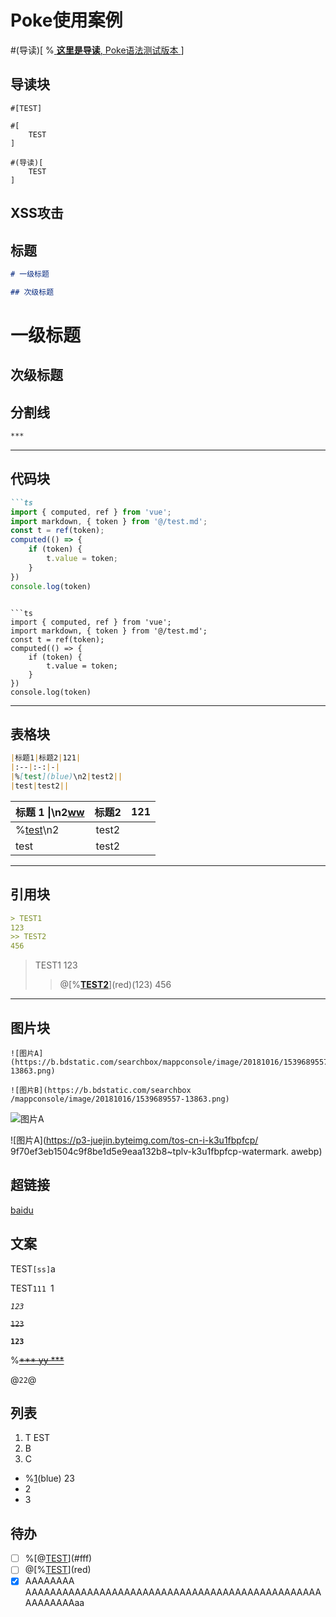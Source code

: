 # Poke使用案例

#(导读)[
    %[
        **这里是导读**, Poke语法测试版本
    ](lightblue)
]

## 导读块

```poke
#[TEST]

#[
    TEST
]

#(导读)[
    TEST  
]
```


## XSS攻击
<script>alert(123);</script>

## 标题

```md
# 一级标题

## 次级标题
```

# 一级标题
## 次级标题

## 分割线

```md
***
```

---

## 代码块

```md
```ts
import { computed, ref } from 'vue';
import markdown, { token } from '@/test.md';
const t = ref(token);
computed(() => {
    if (token) {
        t.value = token;
    }
})
console.log(token)
```
```

```ts
import { computed, ref } from 'vue';
import markdown, { token } from '@/test.md';
const t = ref(token);
computed(() => {
    if (token) {
        t.value = token;
    }
})
console.log(token)
```
---
## 表格块

```md
|标题1|标题2|121|
|:--|:-:|-|
|%[test](blue)\n2|test2||
|test|test2||
```

|标题 1 \|\n2[ww](212221)|标题2|121|
|:--|:-:|-|
|%[test](blue)\n2|test2||
|test|test2||
---

## 引用块

```md
> TEST1
123
>> TEST2
456
```

> TEST1
123
>> @[%[**TEST2**](white)](red)(123)
456

---

## 图片块

```poke
![图片A](https://b.bdstatic.com/searchbox/mappconsole/image/20181016/1539689557-13863.png)

![图片B](https://b.bdstatic.com/searchbox
/mappconsole/image/20181016/1539689557-13863.png)
```

![图片A](https://p3-juejin.byteimg.com/tos-cn-i-k3u1fbpfcp/9f70ef3eb1504c9f8be1d5e9eaa132b8~tplv-k3u1fbpfcp-watermark.awebp)

![图片A](https://p3-juejin.byteimg.com/tos-cn-i-k3u1fbpfcp/
9f70ef3eb1504c9f8be1d5e9eaa132b8~tplv-k3u1fbpfcp-watermark.
awebp)

## 超链接

[baidu](https://www.baidu.com)

## 文案

TEST`[ss]`a

TEST`111
`1

*`123`*

~~`123`~~

**`123`**

%[~~***
    yy
***~~](red)

@`22`@

## 列表

1. T
EST
2. B
3. C

- %[1](red)(blue)
23
- 2
- 3

## 待办

- [ ] %[@[TEST](red)](#fff)
- [ ] @[%[TEST](#fff)](red)
- [x] AAAAAAAA
AAAAAAAAAAAAAAAAAAAAAAAAAAAAAAAAAAAAAAAAAAAAAAAAAAAAAAAAaa